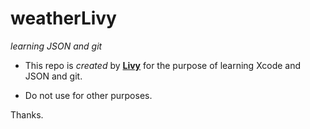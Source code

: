 weatherLivy
===========

*learning JSON and git*

* This repo is _created_ by **[Livy](#)** for the purpose of learning Xcode and JSON and git.

* Do not use for other purposes.

Thanks.

